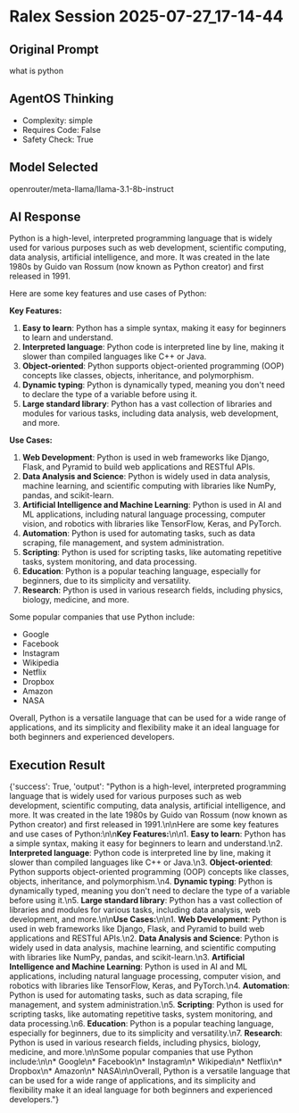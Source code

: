 # Ralex Session 2025-07-27_17-14-44

## Original Prompt
what is python

## AgentOS Thinking
- Complexity: simple
- Requires Code: False
- Safety Check: True

## Model Selected
openrouter/meta-llama/llama-3.1-8b-instruct

## AI Response
Python is a high-level, interpreted programming language that is widely used for various purposes such as web development, scientific computing, data analysis, artificial intelligence, and more. It was created in the late 1980s by Guido van Rossum (now known as Python creator) and first released in 1991.

Here are some key features and use cases of Python:

**Key Features:**

1. **Easy to learn**: Python has a simple syntax, making it easy for beginners to learn and understand.
2. **Interpreted language**: Python code is interpreted line by line, making it slower than compiled languages like C++ or Java.
3. **Object-oriented**: Python supports object-oriented programming (OOP) concepts like classes, objects, inheritance, and polymorphism.
4. **Dynamic typing**: Python is dynamically typed, meaning you don't need to declare the type of a variable before using it.
5. **Large standard library**: Python has a vast collection of libraries and modules for various tasks, including data analysis, web development, and more.

**Use Cases:**

1. **Web Development**: Python is used in web frameworks like Django, Flask, and Pyramid to build web applications and RESTful APIs.
2. **Data Analysis and Science**: Python is widely used in data analysis, machine learning, and scientific computing with libraries like NumPy, pandas, and scikit-learn.
3. **Artificial Intelligence and Machine Learning**: Python is used in AI and ML applications, including natural language processing, computer vision, and robotics with libraries like TensorFlow, Keras, and PyTorch.
4. **Automation**: Python is used for automating tasks, such as data scraping, file management, and system administration.
5. **Scripting**: Python is used for scripting tasks, like automating repetitive tasks, system monitoring, and data processing.
6. **Education**: Python is a popular teaching language, especially for beginners, due to its simplicity and versatility.
7. **Research**: Python is used in various research fields, including physics, biology, medicine, and more.

Some popular companies that use Python include:

* Google
* Facebook
* Instagram
* Wikipedia
* Netflix
* Dropbox
* Amazon
* NASA

Overall, Python is a versatile language that can be used for a wide range of applications, and its simplicity and flexibility make it an ideal language for both beginners and experienced developers.

## Execution Result
{'success': True, 'output': "Python is a high-level, interpreted programming language that is widely used for various purposes such as web development, scientific computing, data analysis, artificial intelligence, and more. It was created in the late 1980s by Guido van Rossum (now known as Python creator) and first released in 1991.\n\nHere are some key features and use cases of Python:\n\n**Key Features:**\n\n1. **Easy to learn**: Python has a simple syntax, making it easy for beginners to learn and understand.\n2. **Interpreted language**: Python code is interpreted line by line, making it slower than compiled languages like C++ or Java.\n3. **Object-oriented**: Python supports object-oriented programming (OOP) concepts like classes, objects, inheritance, and polymorphism.\n4. **Dynamic typing**: Python is dynamically typed, meaning you don't need to declare the type of a variable before using it.\n5. **Large standard library**: Python has a vast collection of libraries and modules for various tasks, including data analysis, web development, and more.\n\n**Use Cases:**\n\n1. **Web Development**: Python is used in web frameworks like Django, Flask, and Pyramid to build web applications and RESTful APIs.\n2. **Data Analysis and Science**: Python is widely used in data analysis, machine learning, and scientific computing with libraries like NumPy, pandas, and scikit-learn.\n3. **Artificial Intelligence and Machine Learning**: Python is used in AI and ML applications, including natural language processing, computer vision, and robotics with libraries like TensorFlow, Keras, and PyTorch.\n4. **Automation**: Python is used for automating tasks, such as data scraping, file management, and system administration.\n5. **Scripting**: Python is used for scripting tasks, like automating repetitive tasks, system monitoring, and data processing.\n6. **Education**: Python is a popular teaching language, especially for beginners, due to its simplicity and versatility.\n7. **Research**: Python is used in various research fields, including physics, biology, medicine, and more.\n\nSome popular companies that use Python include:\n\n* Google\n* Facebook\n* Instagram\n* Wikipedia\n* Netflix\n* Dropbox\n* Amazon\n* NASA\n\nOverall, Python is a versatile language that can be used for a wide range of applications, and its simplicity and flexibility make it an ideal language for both beginners and experienced developers."}
